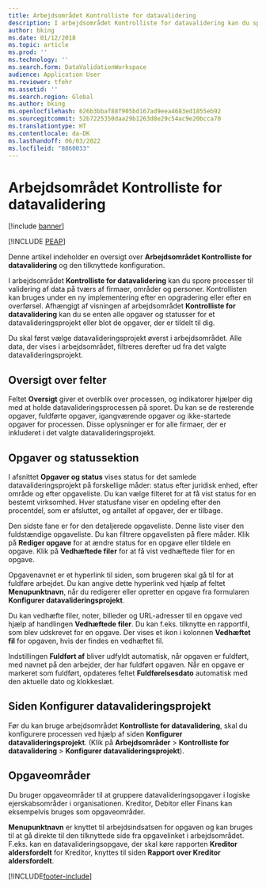 ```yaml
---
title: Arbejdsområdet Kontrolliste for datavalidering
description: I arbejdsområdet Kontrolliste for datavalidering kan du spore processer til validering af data på tværs af firmaer, områder og personer.
author: bking
ms.date: 01/12/2018
ms.topic: article
ms.prod: ''
ms.technology: ''
ms.search.form: DataValidationWorkspace
audience: Application User
ms.reviewer: tfehr
ms.assetid: ''
ms.search.region: Global
ms.author: bking
ms.openlocfilehash: 626b3bbaf88f905bd167ad9eea4683ed1855eb92
ms.sourcegitcommit: 52b7225350daa29b1263d8e29c54ac9e20bcca70
ms.translationtype: HT
ms.contentlocale: da-DK
ms.lasthandoff: 06/03/2022
ms.locfileid: "8860033"
---
```

# <a name="data-validation-checklist-workspace"></a>Arbejdsområdet Kontrolliste for datavalidering

[!include [banner](../includes/banner.md)]


[!INCLUDE [PEAP](../../../includes/peap-1.md)]

Denne artikel indeholder en oversigt over **Arbejdsområdet Kontrolliste for datavalidering** og den tilknyttede konfiguration.

I arbejdsområdet **Kontrolliste for datavalidering** kan du spore processer til validering af data på tværs af firmaer, områder og personer. Kontrollisten kan bruges under en ny implementering efter en opgradering eller efter en overførsel. Afhængigt af visningen af arbejdsområdet **Kontrolliste for datavalidering** kan du se enten alle opgaver og statusser for et datavalideringsprojekt eller blot de opgaver, der er tildelt til dig.

Du skal først vælge datavalideringsprojekt øverst i arbejdsområdet. Alle data, der vises i arbejdsområdet, filtreres derefter ud fra det valgte datavalideringsprojekt.

## <a name="summary-tiles"></a>Oversigt over felter

Feltet **Oversigt** giver et overblik over processen, og indikatorer hjælper dig med at holde datavalideringsprocessen på sporet. Du kan se de resterende opgaver, fuldførte opgaver, igangværende opgaver og ikke-startede opgaver for processen. Disse oplysninger er for alle firmaer, der er inkluderet i det valgte datavalideringsprojekt.

## <a name="tasks-and-status-section"></a>Opgaver og statussektion

I afsnittet **Opgaver og status** vises status for det samlede datavalideringsprojekt på forskellige måder: status efter juridisk enhed, efter område og efter opgaveliste. Du kan vælge filteret for at få vist status for en bestemt virksomhed. Hver statusfane viser en opdeling efter den procentdel, som er afsluttet, og antallet af opgaver, der er tilbage.

Den sidste fane er for den detaljerede opgaveliste. Denne liste viser den fuldstændige opgaveliste. Du kan filtrere opgavelisten på flere måder. Klik på **Rediger opgave** for at ændre status for en opgave eller tildele en opgave. Klik på **Vedhæftede filer** for at få vist vedhæftede filer for en opgave.

Opgavenavnet er et hyperlink til siden, som brugeren skal gå til for at fuldføre arbejdet. Du kan angive dette hyperlink ved hjælp af feltet **Menupunktnavn**, når du redigerer eller opretter en opgave fra formularen **Konfigurer datavalideringsprojekt**.

Du kan vedhæfte filer, noter, billeder og URL-adresser til en opgave ved hjælp af handlingen **Vedhæftede filer**. Du kan f.eks. tilknytte en rapportfil, som blev udskrevet for en opgave. Der vises et ikon i kolonnen **Vedhæftet fil** for opgaven, hvis der findes en vedhæftet fil.

Indstillingen **Fuldført af** bliver udfyldt automatisk, når opgaven er fuldført, med navnet på den arbejder, der har fuldført opgaven. Når en opgave er markeret som fuldført, opdateres feltet **Fuldførelsesdato** automatisk med den aktuelle dato og klokkeslæt.

## <a name="configure-data-validation-project-page"></a>Siden Konfigurer datavalideringsprojekt

Før du kan bruge arbejdsområdet **Kontrolliste for datavalidering**, skal du konfigurere processen ved hjælp af siden **Konfigurer datavalideringsprojekt**. (Klik på **Arbejdsområder** \> **Kontrolliste for datavalidering** \> **Konfigurer datavalideringsprojekt**).

## <a name="task-areas"></a>Opgaveområder

Du bruger opgaveområder til at gruppere datavalideringsopgaver i logiske ejerskabsområder i organisationen. Kreditor, Debitor eller Finans kan eksempelvis bruges som opgaveområder.

**Menupunktnavn** er knyttet til arbejdsindsatsen for opgaven og kan bruges til at gå direkte til den tilknyttede side fra opgavelinket i arbejdsområdet. F.eks. kan en datavalideringsopgave, der skal køre rapporten **Kreditor aldersfordelt** for Kreditor, knyttes til siden **Rapport over Kreditor aldersfordelt**.


[!INCLUDE[footer-include](../../../includes/footer-banner.md)]